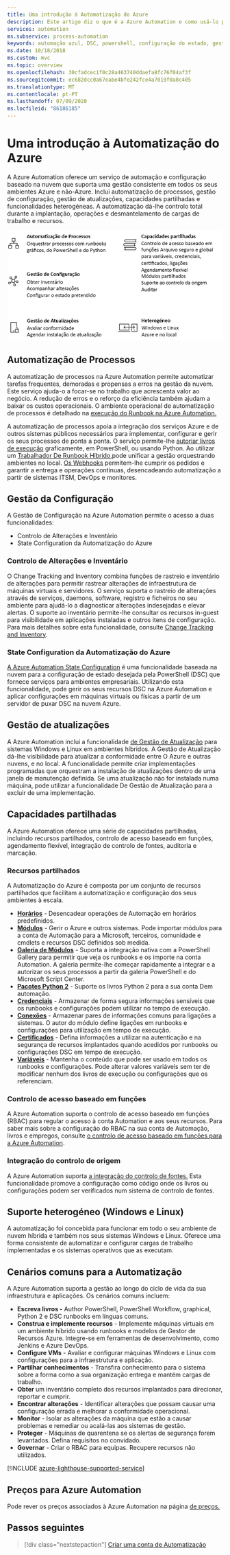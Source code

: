 ```yaml
---
title: Uma introdução à Automatização do Azure
description: Este artigo diz o que é a Azure Automation e como usá-lo para automatizar o ciclo de vida de infraestruturas e aplicações.
services: automation
ms.subservice: process-automation
keywords: automação azul, DSC, powershell, configuração do estado, gestão de atualização, rastreio de alterações, DSC, inventário, runbooks, python, gráfico
ms.date: 10/18/2018
ms.custom: mvc
ms.topic: overview
ms.openlocfilehash: 30cfadcec1f0c28a463740ddaefa8fc76f04af3f
ms.sourcegitcommit: ec682dcc0a67eabe4bfe242fce4a7019f0a8c405
ms.translationtype: MT
ms.contentlocale: pt-PT
ms.lasthandoff: 07/09/2020
ms.locfileid: "86186185"
---
```

# <a name="an-introduction-to-azure-automation"></a>Uma introdução à Automatização do Azure

A Azure Automation oferece um serviço de automação e configuração baseado na nuvem que suporta uma gestão consistente em todos os seus ambientes Azure e não-Azure. Inclui automatização de processos, gestão de configuração, gestão de atualizações, capacidades partilhadas e funcionalidades heterogéneas. A automatização dá-lhe controlo total durante a implantação, operações e desmantelamento de cargas de trabalho e recursos.

![Capacidades de automação](media/automation-overview/automation-overview.png)

## <a name="process-automation"></a>Automatização de Processos

A automatização de processos na Azure Automation permite automatizar tarefas frequentes, demoradas e propensas a erros na gestão da nuvem. Este serviço ajuda-o a focar-se no trabalho que acrescenta valor ao negócio. A redução de erros e o reforço da eficiência também ajudam a baixar os custos operacionais. O ambiente operacional de automatização de processos é detalhado na [execução do Runbook na Azure Automation.](automation-runbook-execution.md)

A automatização de processos apoia a integração dos serviços Azure e de outros sistemas públicos necessários para implementar, configurar e gerir os seus processos de ponta a ponta. O serviço permite-lhe [autoriar livros de execução](automation-runbook-types.md) graficamente, em PowerShell, ou usando Python. Ao utilizar um [Trabalhador De Runbook Híbrido,](automation-hybrid-runbook-worker.md)pode unificar a gestão orquestrando ambientes no local. [Os Webhooks](automation-webhooks.md) permitem-lhe cumprir os pedidos e garantir a entrega e operações contínuas, desencadeando automatização a partir de sistemas ITSM, DevOps e monitores. 

## <a name="configuration-management"></a>Gestão da Configuração

A Gestão de Configuração na Azure Automation permite o acesso a duas funcionalidades:

* Controlo de Alterações e Inventário
* State Configuration da Automatização do Azure

### <a name="change-tracking-and-inventory"></a>Controlo de Alterações e Inventário

O Change Tracking and Inventory combina funções de rastreio e inventário de alterações para permitir rastrear alterações de infraestrutura de máquinas virtuais e servidores. O serviço suporta o rastreio de alterações através de serviços, daemons, software, registro e ficheiros no seu ambiente para ajudá-lo a diagnosticar alterações indesejadas e elevar alertas. O suporte ao inventário permite-lhe consultar os recursos in-guest para visibilidade em aplicações instaladas e outros itens de configuração. Para mais detalhes sobre esta funcionalidade, consulte [Change Tracking and Inventory](change-tracking.md).

### <a name="azure-automation-state-configuration"></a>State Configuration da Automatização do Azure

[A Azure Automation State Configuration](automation-dsc-overview.md) é uma funcionalidade baseada na nuvem para a configuração de estado desejada pela PowerShell (DSC) que fornece serviços para ambientes empresariais. Utilizando esta funcionalidade, pode gerir os seus recursos DSC na Azure Automation e aplicar configurações em máquinas virtuais ou físicas a partir de um servidor de puxar DSC na nuvem Azure. 

## <a name="update-management"></a>Gestão de atualizações

A Azure Automation inclui a funcionalidade [de Gestão de Atualização](automation-update-management.md) para sistemas Windows e Linux em ambientes híbridos. A Gestão de Atualização dá-lhe visibilidade para atualizar a conformidade entre O Azure e outras nuvens, e no local. A funcionalidade permite criar implementações programadas que orquestram a instalação de atualizações dentro de uma janela de manutenção definida. Se uma atualização não for instalada numa máquina, pode utilizar a funcionalidade De Gestão de Atualização para a excluir de uma implementação.

## <a name="shared-capabilities"></a>Capacidades partilhadas

A Azure Automation oferece uma série de capacidades partilhadas, incluindo recursos partilhados, controlo de acesso baseado em funções, agendamento flexível, integração de controlo de fontes, auditoria e marcação.

### <a name="shared-resources"></a><a name="shared-resources"></a>Recursos partilhados

A Automatização do Azure é composta por um conjunto de recursos partilhados que facilitam a automatização e configuração dos seus ambientes à escala.

* **[Horários](./shared-resources/schedules.md)** - Desencadear operações de Automação em horários predefinidos.
* **[Módulos](./shared-resources/modules.md)** - Gerir o Azure e outros sistemas. Pode importar módulos para a conta de Automação para a Microsoft, terceiros, comunidade e cmdlets e recursos DSC definidos sob medida.
* **[Galeria de Módulos](automation-runbook-gallery.md)** - Suporta a integração nativa com a PowerShell Gallery para permitir que veja os runbooks e os importe na conta Automation. A galeria permite-lhe começar rapidamente a integrar e a autorizar os seus processos a partir da galeria PowerShell e do Microsoft Script Center.
* **[Pacotes Python 2](python-packages.md)** - Suporte os livros Python 2 para a sua conta Dem automação.
* **[Credenciais](./shared-resources/credentials.md)** - Armazenar de forma segura informações sensíveis que os runbooks e configurações podem utilizar no tempo de execução.
* **[Conexões](automation-connections.md)** - Armazenar pares de informações comuns para ligações a sistemas. O autor do módulo define ligações em runbooks e configurações para utilização em tempo de execução.
* **[Certificados](./shared-resources/certificates.md)** - Defina informações a utilizar na autenticação e na segurança de recursos implantados quando acedidos por runbooks ou configurações DSC em tempo de execução. 
* **[Variáveis](./shared-resources/variables.md)** - Mantenha o conteúdo que pode ser usado em todos os runbooks e configurações. Pode alterar valores variáveis sem ter de modificar nenhum dos livros de execução ou configurações que os referenciam.

### <a name="role-based-access-control"></a>Controlo de acesso baseado em funções

A Azure Automation suporta o controlo de acesso baseado em funções (RBAC) para regular o acesso à conta Automation e aos seus recursos. Para saber mais sobre a configuração do RBAC na sua conta de Automação, livros e empregos, consulte [o controlo de acesso baseado em funções para a Azure Automation](automation-role-based-access-control.md).

### <a name="source-control-integration"></a>Integração do controlo de origem

A Azure Automation suporta [a integração do controlo de fontes.](source-control-integration.md) Esta funcionalidade promove a configuração como código onde os livros ou configurações podem ser verificados num sistema de controlo de fontes.

## <a name="heterogeneous-support-windows-and-linux"></a>Suporte heterogéneo (Windows e Linux)

A automatização foi concebida para funcionar em todo o seu ambiente de nuvem híbrida e também nos seus sistemas Windows e Linux. Oferece uma forma consistente de automatizar e configurar cargas de trabalho implementadas e os sistemas operativos que as executam.

## <a name="common-scenarios-for-automation"></a>Cenários comuns para a Automatização

A Azure Automation suporta a gestão ao longo do ciclo de vida da sua infraestrutura e aplicações. Os cenários comuns incluem:

* **Escreva livros -** Author PowerShell, PowerShell Workflow, graphical, Python 2 e DSC runbooks em línguas comuns. 
* **Construa e implemente recursos** - Implemente máquinas virtuais em um ambiente híbrido usando runbooks e modelos de Gestor de Recursos Azure. Integre-se em ferramentas de desenvolvimento, como Jenkins e Azure DevOps.
* **Configure VMs** - Avaliar e configurar máquinas Windows e Linux com configurações para a infraestrutura e aplicação.
* **Partilhar conhecimentos** - Transfira conhecimento para o sistema sobre a forma como a sua organização entrega e mantém cargas de trabalho. 
* **Obter** um inventário completo dos recursos implantados para direcionar, reportar e cumprir. 
* **Encontrar alterações** - Identificar alterações que possam causar uma configuração errada e melhorar a conformidade operacional.
* **Monitor** - Isolar as alterações da máquina que estão a causar problemas e remediar ou acalá-las aos sistemas de gestão.
* **Proteger** - Máquinas de quarentena se os alertas de segurança forem levantados. Defina requisitos no convidado.
* **Governar** - Criar o RBAC para equipas. Recupere recursos não utilizados.

[!INCLUDE [azure-lighthouse-supported-service](../../includes/azure-lighthouse-supported-service.md)]

## <a name="pricing-for-azure-automation"></a>Preços para Azure Automation

Pode rever os preços associados à Azure Automation na página [de preços.](https://azure.microsoft.com/pricing/details/automation/)

## <a name="next-steps"></a>Passos seguintes

> [!div class="nextstepaction"]
> [Criar uma conta de Automatização](automation-quickstart-create-account.md)
